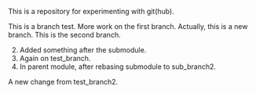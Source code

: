 This is a repository for experimenting with git(hub).

This is a branch test.
More work on the first branch.
Actually, this is a new branch.
This is the second branch.

2. Added something after the submodule.
5. Again on test_branch.
20. In parent module, after rebasing submodule to sub_branch2.

A new change from test_branch2.
